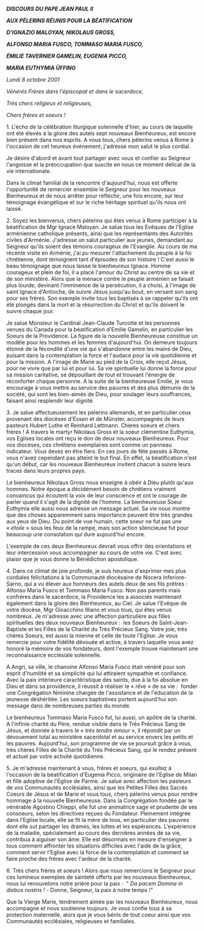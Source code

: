***DISCOURS DU PAPE JEAN PAUL II***

***AUX PÈLERINS RÉUNIS POUR LA BÉATIFICATION***

***D'IGNAZIO MALOYAN, NIKOLAUS GROSS,***

***ALFONSO MARIA FUSCO, TOMMASO MARIA FUSCO,***

***ÉMILIE TAVERNIER GAMELIN, EUGENIA PICCO,***

***MARIA EUTHYMIA ÜFFING***

*Lundi 8 octobre 2001*

*Vénérés Frères dans l'épiscopat et dans le sacerdoce,*

*Très chers religieux et religieuses,*

*Chers frères et soeurs !*

1. L'écho de la célébration liturgique solennelle d'hier, au cours de laquelle ont été élevés à la gloire des autels sept nouveaux Bienheureux, est encore bien présent dans nos esprits. A vous tous, chers pèlerins venus à Rome à l'occasion de cet heureux événement, j'adresse mon salut le plus cordial.

Je désire d'abord et avant tout partager avec vous et confier au Seigneur l'angoisse et la préoccupation que suscite en nous ce moment délicat de la vie internationale.

Dans le climat familial de la rencontre d'aujourd'hui, nous est offerte l'opportunité de remercier ensemble le Seigneur pour les nouveaux Bienheureux et de nous arrêter pour réfléchir, une fois encore, sur leur témoignage évangélique et sur le riche héritage spirituel qu'ils nous ont laissé.

2. Soyez les bienvenus, chers pèlerins qui êtes venus à Rome participer à la béatification de Mgr Ignace Maloyan. Je salue tous les Evêques de l'Eglise arménienne catholique présents, ainsi que les représentants des Autorités civiles d'Arménie. J'adresse un salut particulier aux jeunes, demandant au Seigneur qu'ils soient des témoins courageux de l'Evangile. Au cours de ma récente visite en Arménie, j'ai pu mesurer l'attachement du peuple à la foi chrétienne, dont témoignent tant d'épisodes de son histoire ! C'est aussi le beau témoignage que nous laisse le bienheureux Ignace. Homme courageux et plein de foi, il a placé l'amour du Christ au centre de sa vie et de son ministère. Alors que la menace contre le peuple arménien se faisait plus lourde, devinant l'imminence de la persécution, il a choisi, à l'image de saint Ignace d'Antioche, de suivre Jésus jusqu'au bout, en versant son sang pour ses frères. Son exemple invite tous les baptisés à se rappeler qu'ils ont été plongés dans la mort et la résurrection du Christ et qu'ils doivent le suivre chaque jour.

Je salue Monsieur le Cardinal Jean-Claude Turcotte et les personnes venues du Canada pour la béatification d'Emilie Gamelin, en particulier les Soeurs de la Providence. La figure de la nouvelle Bienheureuse constitue un modèle pour les hommes et les femmes d'aujourd'hui. On demeure toujours étonné de la fécondité d'une vie qui s'abandonne entre les mains de Dieu, puisant dans la contemplation la force et l'audace pour la vie quotidienne et pour la mission. A l'image de Marie au pied de la Croix, elle reçut Jésus, pour ne vivre que par lui et pour lui. Sa vie spirituelle lui donne la force pour sa mission caritative, se dépouillant de tout et trouvant l'énergie de réconforter chaque personne. A la suite de la bienheureuse Emilie, je vous encourage à vous mettre au service des pauvres et des plus démunis de la société, qui sont les bien-aimés de Dieu, pour soulager leurs souffrances, faisant ainsi resplendir leur dignité.

3. Je salue affectueusement les pèlerins allemands, et en particulier ceux provenant des diocèses d'Essen et de Münster, accompagnés de leurs pasteurs Hubert Luthe et Reinhard Lettmann. Chères soeurs et chers frères ! A travers le martyr Nikolaus Gross et la soeur clémentine Euthymia, vos Eglises locales ont reçu le don de deux nouveaux Bienheureux. Pour vos diocèses, ces chrétiens exemplaires sont comme un panneau indicateur. Vous devez en être fiers. En ces jours de fête passés à Rome, vous n'avez cependant pas atteint le but final. En effet, la béatification n'est qu'un début, car les nouveaux Bienheureux invitent chacun à suivre leurs traces dans leurs propres pays.

Le bienheureux Nikolaus Gross nous enseigne à obéir à Dieu plutôt qu'aux hommes. Notre époque a décidément besoin de chrétiens vraiment convaincus qui écoutent la voix de leur conscience et ont le courage de parler quand il s'agit de la dignité de l'homme. La bienheureuse Soeur Euthymia elle aussi nous adresse un message actuel. Sa vie nous montre que des choses apparemment sans importance peuvent être très grandes aux yeux de Dieu. Du point de vue humain, cette soeur ne fut pas une « *étoile* » sous les feux de la rampe, mais son action silencieuse fut pour beaucoup une consolation qui dure aujourd'hui encore.

L'exemple de ces deux Bienheureux devrait vous offrir des orientations et leur intercession vous accompagner au cours de votre vie. C'est avec plaisir que je vous donne la Bénédiction apostolique.

4. Dans ce climat de joie profonde, je suis heureux d'exprimer mes plus cordiales félicitations à la Communauté diocésaine de Nocera Inferiore-Sarno, qui a vu élever aux honneurs des autels deux de ses fils prêtres :  Alfonso Maria Fusco et Tommaso Maria Fusco. Non pas parents mais confrères dans le sacerdoce, la Providence les a associés maintenant également dans la gloire des Bienheureux, au Ciel. Je salue l'Evêque de votre diocèse, Mgr Gioacchino Illiano et vous tous, qui êtes venus nombreux. Je m'adresse avec une affection particulière aux filles spirituelles des deux nouveaux Bienheureux :  les Soeurs de Saint-Jean-Baptiste et les Filles de la Charité du Très Précieux Sang. Votre joie, très chères Soeurs, est aussi la mienne et celle de toute l'Eglise. Je vous remercie pour votre fidélité dévouée et active, à travers laquelle vous avez honoré la mémoire de vos fondateurs, dont l'exemple trouve maintenant une reconnaissance ecclésiale solennelle.

A Angri, sa ville, le chanoine Alfonso Maria Fusco était vénéré pour son esprit d'humilité et sa simplicité qui lui attiraient sympathie et confiance. Avec la paix intérieure caractéristique des saints, due à la foi absolue en Dieu et dans sa providence, il réussit à réaliser le « *rêve* » de sa vie :  fonder une Congrégation féminine chargée de l'assistance et de l'éducation de la jeunesse déshéritée. Les soeurs baptistines portent aujourd'hui son message dans de nombreuses parties du monde.

Le bienheureux Tommaso Maria Fusco fut, lui aussi, un apôtre de la charité. A l'infinie charité du Père, rendue visible dans le Très Précieux Sang de Jésus, et donnée à travers le « *très tendre amour* », il répondit par un dévouement total au ministère sacerdotal et au service envers les petits et les pauvres. Aujourd'hui, son programme de vie se poursuit grâce à vous, très chères Filles de la Charité du Très Précieux Sang, qui le rendez présent et actuel par votre activité quotidienne.

5. Je m'adresse maintenant à vous, frères et soeurs, qui exultez à l'occasion de la béatification d'Eugenia Picco, originaire de l'Eglise de Milan et fille adoptive de l'Eglise de Parme. Je salue avec affection les pasteurs de vos Communautés ecclésiales, ainsi que les Petites Filles des Sacrés Coeurs de Jésus et de Marie et vous tous, chers pèlerins venus pour rendre hommage à la nouvelle Bienheureuse. Dans la Congrégation fondée par le vénérable Agostino Chieppi, elle fut une animatrice sage et prudente de ses consoeurs, selon les directives reçues du Fondateur. Pleinement intégrée dans l'Eglise locale, elle se fit la mère de tous, en particulier des pauvres dont elle sut partager les drames, les luttes et les espérances. L'expérience de la maladie, spécialement au cours des dernières années de sa vie, contribua à aiguiser son âme. Elle est désormais en mesure d'enseigner à tous comment affronter les situations difficiles avec l'aide de la grâce, comment servir l'Eglise avec la force de la contemplation et comment se faire proche des frères avec l'ardeur de la charité.

6. Très chers frères et soeurs ! Alors que nous remercions le Seigneur pour ces lumineux exemples de sainteté offerts par les nouveaux Bienheureux, nous lui renouvelons notre prière pour la paix :  " *Da pacem Domine in diebus nostris !* - Donne, Seigneur, la paix à notre temps !"

Que la Vierge Marie, tendrement aimée par les nouveaux Bienheureux, nous accompagne et nous soutienne toujours. Je vous confie tous à sa protection maternelle, alors que je vous bénis de tout coeur ainsi que vos Communautés ecclésiales, religieuses et familiales.